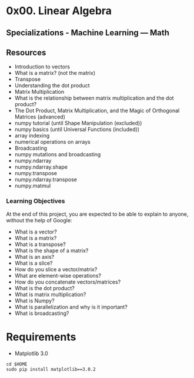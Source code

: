 # 0x00. Linear Algebra
## Specializations - Machine Learning ― Math


## Resources
* Introduction to vectors
* What is a matrix? (not the matrix)
* Transpose
* Understanding the dot product
* Matrix Multiplication
* What is the relationship between matrix multiplication and the dot product?
* The Dot Product, Matrix Multiplication, and the Magic of Orthogonal Matrices (advanced)
* numpy tutorial (until Shape Manipulation (excluded))
* numpy basics (until Universal Functions (included))
* array indexing
* numerical operations on arrays
* Broadcasting
* numpy mutations and broadcasting
* numpy.ndarray
* numpy.ndarray.shape
* numpy.transpose
* numpy.ndarray.transpose
* numpy.matmul


### Learning Objectives
At the end of this project, you are expected to be able to explain to anyone, without the help of Google:

  * What is a vector?
  * What is a matrix?
  * What is a transpose?
  * What is the shape of a matrix?
  * What is an axis?
  * What is a slice?
  * How do you slice a vector/matrix?
  * What are element-wise operations?
  * How do you concatenate vectors/matrices?
  * What is the dot product?
  * What is matrix multiplication?
  * What is Numpy?
  * What is parallelization and why is it important?
  * What is broadcasting?


# Requirements
 - Matplotlib 3.0

```
cd $HOME
sudo pip install matplotlib==3.0.2
```